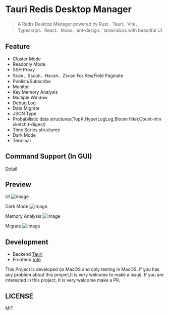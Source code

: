 # Tauri Redis Desktop Manager

> A Redis Desktop Manager powered by Rust、Tauri、Vite、Typescript、React、Mobx、ant-design、tailwindcss with beautiful UI

## Feature

+ Cluster Mode
+ Readonly Mode
+ SSH Proxy
+ Scan、Sscan、Hscan、Zscan For Key/Field Paginate
+ Publish/Subscribe
+ Monitor
+ Key Memory Analysis  
+ Multiple Window
+ Debug Log
+ Data Migrate
+ JSON Type
+ Probabilistic data structures(TopK,HyperLogLog,Bloom filter,Count-min sketch,t-digest)
+ Time Series structures
+ Dark Mode
+ Terminal
  
## Command Support (In GUI)

[Detail](https://github.com/zjwshisb/tauri-redis-desktop-manager/blob/main/COMMAND.md)

## Preview

UI
![image](https://github.com/zjwshisb/tauri-redis-desktop-manager/blob/main/screen/preview-1.png?raw=true)

Dark Mode
![image](https://github.com/zjwshisb/tauri-redis-desktop-manager/blob/main/screen/preview-2.png?raw=true)

Memory Analysis
![image](https://github.com/zjwshisb/tauri-redis-desktop-manager/blob/main/screen/memory.png?raw=true)

Migrate
![image](https://github.com/zjwshisb/tauri-redis-desktop-manager/blob/main/screen/migrate.png?raw=true)

## Development

+ Backend [Tauri](https://tauri.app/v1/guides/development/development-cycle/)
+ Frontend [Vite](https://vitejs.dev/)

This Project is developed on MacOS and only testing in MacOS.
If you has any problem about this project,It is very welcome to make a issue.
If you are interested in this project, It is  very welcome make a PR.

## LICENSE

MIT
